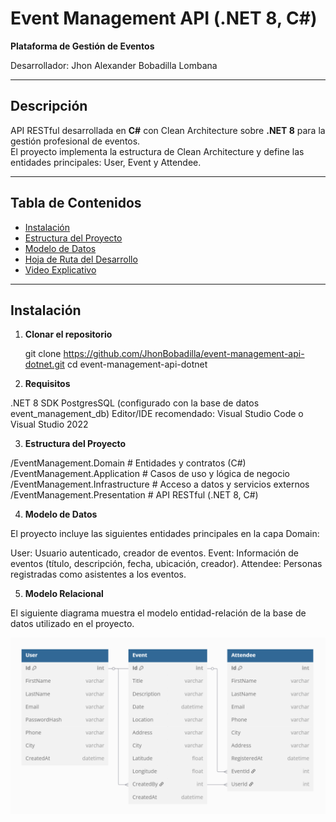 # Event Management API (.NET 8, C#)

**Plataforma de Gestión de Eventos**

Desarrollador: Jhon Alexander Bobadilla Lombana

---

## Descripción

API RESTful desarrollada en **C#** con Clean Architecture sobre **.NET 8** para la gestión profesional de eventos.  
El proyecto implementa la estructura de Clean Architecture y define las entidades principales: User, Event y Attendee.

---

## Tabla de Contenidos

- [Instalación](#instalación)
- [Estructura del Proyecto](#estructura-del-proyecto)
- [Modelo de Datos](#modelo-de-datos)
- [Hoja de Ruta del Desarrollo](#hoja-de-ruta-del-desarrollo)
- [Video Explicativo](#video-explicativo)

---

## Instalación

1. **Clonar el repositorio**
   
   git clone https://github.com/JhonBobadilla/event-management-api-dotnet.git
   cd event-management-api-dotnet

2. **Requisitos**

.NET 8 SDK
PostgresSQL (configurado con la base de datos event_management_db)
Editor/IDE recomendado: Visual Studio Code o Visual Studio 2022

3. **Estructura del Proyecto**

/EventManagement.Domain          # Entidades y contratos (C#)
/EventManagement.Application     # Casos de uso y lógica de negocio
/EventManagement.Infrastructure  # Acceso a datos y servicios externos
/EventManagement.Presentation    # API RESTful (.NET 8, C#)

4. **Modelo de Datos**

El proyecto incluye las siguientes entidades principales en la capa Domain:

User: Usuario autenticado, creador de eventos.
Event: Información de eventos (título, descripción, fecha, ubicación, creador).
Attendee: Personas registradas como asistentes a los eventos.

5. **Modelo Relacional**

El siguiente diagrama muestra el modelo entidad-relación de la base de datos utilizado en el proyecto.

![Modelo Relacional](docs/modelo-relacional.png)

